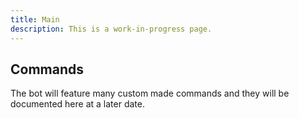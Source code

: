 ```yaml
---
title: Main
description: This is a work-in-progress page.
---
```


## Commands

The bot will feature many custom made commands and they will be documented here at a later date.

